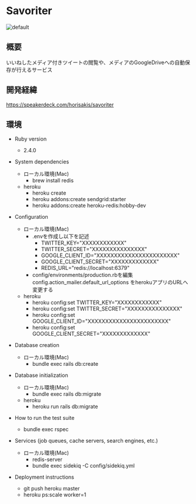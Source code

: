 # Savoriter

![default](https://user-images.githubusercontent.com/36940346/45250497-2a773f80-b36f-11e8-80b3-1b3c83fe1a31.png)

## 概要
いいねしたメディア付きツイートの閲覧や、メディアのGoogleDriveへの自動保存が行えるサービス

## 開発経緯
https://speakerdeck.com/horisakis/savoriter

## 環境
* Ruby version
  - 2.4.0

* System dependencies
  - ローカル環境(Mac)
    - brew install redis
  - heroku
    - heroku create
    - heroku addons:create sendgrid:starter
    - heroku addons:create heroku-redis:hobby-dev


* Configuration
  - ローカル環境(Mac)
    - .envを作成し以下を記述
      - TWITTER_KEY="XXXXXXXXXXXX"
      - TWITTER_SECRET="XXXXXXXXXXXXXXX"
      - GOOGLE_CLIENT_ID="XXXXXXXXXXXXXXXXXXXXXXX"
      - GOOGLE_CLIENT_SECRET="XXXXXXXXXXXXX"
      - REDIS_URL="redis://localhost:6379"
    - config/environments/production.rbを編集
config.action_mailer.default_url_options をherokuアプリのURLへ変更する
  - heroku
    - heroku config:set TWITTER_KEY="XXXXXXXXXXXX"
    - heroku config:set TWITTER_SECRET="XXXXXXXXXXXXXXX"
    - heroku config:set GOOGLE_CLIENT_ID="XXXXXXXXXXXXXXXXXXXXXXX"
    - heroku config:set GOOGLE_CLIENT_SECRET="XXXXXXXXXXXXX"

* Database creation
   - ローカル環境(Mac)
     - bundle exec rails db:create


* Database initialization
   - ローカル環境(Mac)
     - bundle exec rails db:migrate
   - heroku
     - heroku run rails db:migrate


* How to run the test suite
   - bundle exec rspec

* Services (job queues, cache servers, search engines, etc.)
   - ローカル環境(Mac)
     - redis-server
     - bundle exec sidekiq -C config/sidekiq.yml


* Deployment instructions
   - git push heroku master
   - heroku ps:scale worker=1
